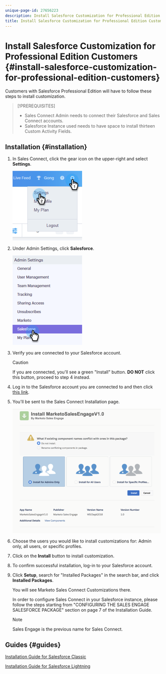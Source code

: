 ```yaml
---
unique-page-id: 27656223
description: Install Salesforce Customization for Professional Edition Customers - Marketo Docs - Product Documentation
title: Install Salesforce Customization for Professional Edition Customers
---
```


# Install Salesforce Customization for Professional Edition Customers {#install-salesforce-customization-for-professional-edition-customers}

Customers with Salesforce Professional Edition will have to follow these steps to install customization.

>[!PREREQUISITES]
>
>* Sales Connect Admin needs to connect their Salesforce and Sales Connect accounts.
>* Salesforce Instance used needs to have space to install thirteen Custom Activity Fields.

## Installation {#installation}

1. In Sales Connect, click the gear icon on the upper-right and select **Settings**.

   ![](assets/one-4.png)

1. Under Admin Settings, click **Salesforce**.

   ![](assets/two-4.png)

1. Verify you are connected to your Salesforce account.

   >[!CAUTION]
   >
   >If you are connected, you'll see a green "Install" button. **DO NOT** click this button, proceed to step 4 instead.

1. Log in to the Salesforce account you are connected to and then click [this link](https://login.salesforce.com/packaging/installPackage.apexp?p0=04t0b000001oWEZ).
1. You'll be sent to the Sales Connect Installation page.

   ![](assets/install-package.png)

1. Choose the users you would like to install customizations for: Admin only, all users, or specific profiles.
1. Click on the **Install** button to install customization.
1. To confirm successful installation, log-in to your Salesforce account.
1. Click **Setup**, search for "Installed Packages" in the search bar, and click **Installed Packages**.

   You will see Marketo Sales Connect Customizations there.  
  
   In order to configure Sales Connect in your Salesforce instance, please follow the steps starting from "CONFIGURING THE SALES ENGAGE SALESFORCE PACKAGE" section on page 7 of the Installation Guide.

   >[!NOTE]
   >
   >Sales Engage is the previous name for Sales Connect.

## Guides {#guides}

   [Installation Guide for Salesforce Classic](https://s3.amazonaws.com/tout-user-store/salesforce/assets/Marketo+Sales+Engage+For+Salesforce_+Installation+and+Success+Guide.pdf)  
  
   [Installation Guide for Salesforce Lightning](https://s3.amazonaws.com/tout-user-store/salesforce/assets/SF+Guide+for+Lightning.pdf)

